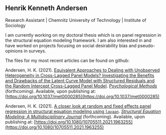 Henrik Kenneth Andersen 
--- 
Research Assistant | Chemnitz University of Technology | Institute of Sociology

I am currently working on my doctoral thesis which is on panel regression in the structural equation modeling framework. I am also interested in and have worked on projects focusing on social desirability bias and pseudo-opinions in surveys.  

The files for my most recent articles can be found on github:

Andersen, H. K. (2021). [Equivalent Approaches to Dealing with Unobserved Heterogeneity in Cross-Lagged Panel Models? Investigating the Benefits and Drawbacks of the Latent Curve Model with Structured Residuals and the Random Intercept Cross-Lagged Panel Model](https://github.com/henrik-andersen/equivalent-approaches-clpm). *[Psychological Methods](https://www.apa.org/pubs/journals/met)* (forthcoming). Available, upon publishing at: [https://doi.org/10.1037/met0000285](https://doi.org/10.1037/met0000285) 

Andersen, H. K. (2021). [A closer look at random and fixed effects panel regression in structural equation modeling using `lavaan`](https://github.com/henrik-andersen/random-fixed-effects-sem). *[Structural Equation Modeling: A Multidisciplinary Journal](https://www.tandfonline.com/toc/hsem20/current?gclid=CjwKCAjwxo6IBhBKEiwAXSYBs3gSCunNSU6vQfWxS-11cVImfEaSQ8ten1AMm6zur6EWSyIch50hBRoCCAwQAvD_BwE)* (forthcoming). Available, upon publishing at: [https://doi.org/10.1080/10705511.2021.1963255](https://doi.org/10.1080/10705511.2021.1963255)

<!--
**henrik-andersen/henrik-andersen** is a ✨ _special_ ✨ repository because its `README.md` (this file) appears on your GitHub profile.

Here are some ideas to get you started:

- 🔭 I’m currently working on ...
- 🌱 I’m currently learning ...
- 👯 I’m looking to collaborate on ...
- 🤔 I’m looking for help with ...
- 💬 Ask me about ...
- 📫 How to reach me: ...
- 😄 Pronouns: ...
- ⚡ Fun fact: ...

<img src="https://github.com/henrik-andersen/henrik-andersen/blob/main/r-files/cite_plot.png" alt="xxx" width="500" height="400">

-->
